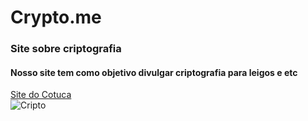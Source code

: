 # Crypto.me
### Site sobre criptografia  
#### Nosso site tem como objetivo divulgar criptografia para leigos e etc  
[Site do Cotuca](http://cotuca.unicamp.br/cotuca/)  
![Cripto](https://www.segurisoft.com.br/wp-content/uploads/2016/11/como-funciona-criptografia-dados-1)
